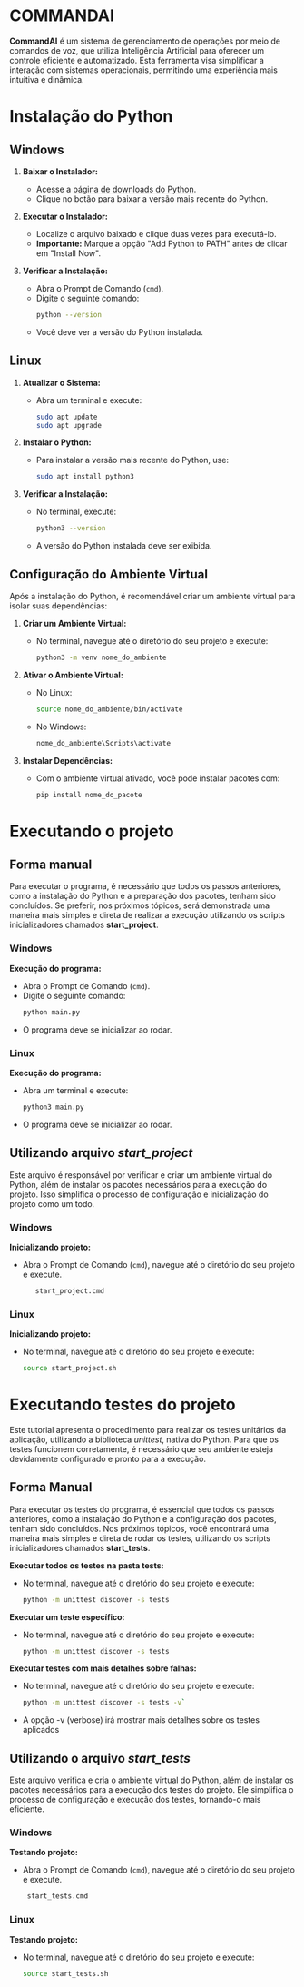 # COMMANDAI
**CommandAI** é um sistema de gerenciamento de operações por meio de comandos de voz, que utiliza Inteligência Artificial para oferecer um controle eficiente e automatizado. Esta ferramenta visa simplificar a interação com sistemas operacionais, permitindo uma experiência mais intuitiva e dinâmica.


# Instalação do Python

## Windows

1. **Baixar o Instalador:**
   - Acesse a [página de downloads do Python](https://www.python.org/downloads/).
   - Clique no botão para baixar a versão mais recente do Python.

2. **Executar o Instalador:**
   - Localize o arquivo baixado e clique duas vezes para executá-lo.
   - **Importante:** Marque a opção "Add Python to PATH" antes de clicar em "Install Now".

3. **Verificar a Instalação:**
   - Abra o Prompt de Comando (`cmd`).
   - Digite o seguinte comando:
     ```bash
     python --version
     ```
   - Você deve ver a versão do Python instalada.

## Linux

1. **Atualizar o Sistema:**
   - Abra um terminal e execute:
     ```bash
     sudo apt update
     sudo apt upgrade
     ```

2. **Instalar o Python:**
   - Para instalar a versão mais recente do Python, use:
     ```bash
     sudo apt install python3
     ```

3. **Verificar a Instalação:**
   - No terminal, execute:
     ```bash
     python3 --version
     ```
   - A versão do Python instalada deve ser exibida.

## Configuração do Ambiente Virtual

Após a instalação do Python, é recomendável criar um ambiente virtual para isolar suas dependências:

1. **Criar um Ambiente Virtual:**
   - No terminal, navegue até o diretório do seu projeto e execute:
     ```bash
     python3 -m venv nome_do_ambiente
     ```

2. **Ativar o Ambiente Virtual:**
   - No Linux:
     ```bash
     source nome_do_ambiente/bin/activate
     ```
   - No Windows:
     ```bash
     nome_do_ambiente\Scripts\activate
     ```

3. **Instalar Dependências:**
   - Com o ambiente virtual ativado, você pode instalar pacotes com:
     ```bash
     pip install nome_do_pacote
     ```

# Executando o projeto

## Forma manual
Para executar o programa, é necessário que todos os passos anteriores, como a instalação do Python e a preparação dos pacotes, tenham sido concluídos. Se preferir, nos próximos tópicos, será demonstrada uma maneira mais simples e direta de realizar a execução utilizando os scripts inicializadores chamados **start_project**.

### Windows

   **Execução do programa:**
   - Abra o Prompt de Comando (`cmd`).
   - Digite o seguinte comando:
     ```bash
     python main.py
     ```
   - O programa deve se inicializar ao rodar.


### Linux

   **Execução do programa:**
   - Abra um terminal e execute:
     ```bash
     python3 main.py
     ```
   - O programa deve se inicializar ao rodar.

## Utilizando arquivo *start_project*
Este arquivo é responsável por verificar e criar um ambiente virtual do Python, além de instalar os pacotes necessários para a execução do projeto. Isso simplifica o processo de configuração e inicialização do projeto como um todo.


### Windows

   **Inicializando projeto:**
   - Abra o Prompt de Comando (`cmd`), navegue até o diretório do seu projeto e execute.
     ```bash
        start_project.cmd
     ```

### Linux

   **Inicializando projeto:**
   - No terminal, navegue até o diretório do seu projeto e execute:
     ```bash
     source start_project.sh
     ```

# Executando testes do projeto
Este tutorial apresenta o procedimento para realizar os testes unitários da aplicação, utilizando a biblioteca *unittest*, nativa do Python. Para que os testes funcionem corretamente, é necessário que seu ambiente esteja devidamente configurado e pronto para a execução.

## Forma Manual
Para executar os testes do programa, é essencial que todos os passos anteriores, como a instalação do Python e a configuração dos pacotes, tenham sido concluídos. Nos próximos tópicos, você encontrará uma maneira mais simples e direta de rodar os testes, utilizando os scripts inicializadores chamados **start_tests**.

   **Executar todos os testes na pasta tests:**
   - No terminal, navegue até o diretório do seu projeto e execute:
     ```bash
     python -m unittest discover -s tests
     ```

   **Executar um teste específico:**
   - No terminal, navegue até o diretório do seu projeto e execute:
     ```bash
     python -m unittest discover -s tests
     ```

   **Executar testes com mais detalhes sobre falhas:**
   - No terminal, navegue até o diretório do seu projeto e execute:
     ```bash
     python -m unittest discover -s tests -v`
     ```
   - A opção -v (verbose) irá mostrar mais detalhes sobre os testes aplicados

  
## Utilizando o arquivo *start_tests*
Este arquivo verifica e cria o ambiente virtual do Python, além de instalar os pacotes necessários para a execução dos testes do projeto. Ele simplifica o processo de configuração e execução dos testes, tornando-o mais eficiente.

### Windows

   **Testando projeto:**
   - Abra o Prompt de Comando (`cmd`), navegue até o diretório do seu projeto e execute.
     ```bash
      start_tests.cmd
     ```

### Linux

   **Testando projeto:**
   - No terminal, navegue até o diretório do seu projeto e execute:
     ```bash
     source start_tests.sh
     ```